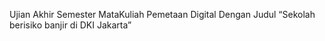 Ujian Akhir Semester MataKuliah Pemetaan Digital Dengan Judul “Sekolah berisiko banjir di DKI Jakarta”
